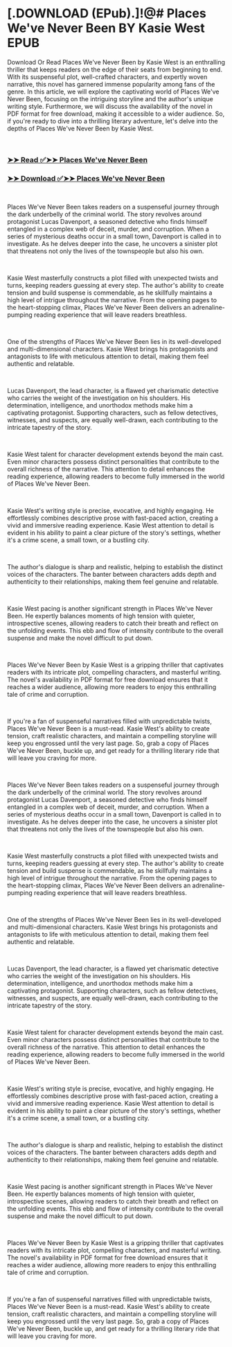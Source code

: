 # [.DOWNLOAD (EPub).]!@# Places We've Never Been BY Kasie West EPUB

<p>Download Or Read Places We've Never Been by Kasie West is an enthralling thriller that keeps readers on the edge of their seats from beginning to end. With its suspenseful plot, well-crafted characters, and expertly woven narrative, this novel has garnered immense popularity among fans of the genre. In this article, we will explore the captivating world of Places We've Never Been, focusing on the intriguing storyline and the author's unique writing style. Furthermore, we will discuss the availability of the novel in PDF format for free download, making it accessible to a wider audience. So, if you're ready to dive into a thrilling literary adventure, let's delve into the depths of Places We've Never Been by Kasie West.</p>
<p>&nbsp;</p>

### [➤➤ Read ✅➤➤ Places We've Never Been](https://pdf2worldwide.blogspot.com/id/58784450)

### [➤➤ Download ✅➤➤ Places We've Never Been](https://pdf2worldwide.blogspot.com/id/58784450)

<p>&nbsp;</p>
<p>Places We've Never Been takes readers on a suspenseful journey through the dark underbelly of the criminal world. The story revolves around protagonist Lucas Davenport, a seasoned detective who finds himself entangled in a complex web of deceit, murder, and corruption. When a series of mysterious deaths occur in a small town, Davenport is called in to investigate. As he delves deeper into the case, he uncovers a sinister plot that threatens not only the lives of the townspeople but also his own.</p>
<p>&nbsp;</p>
<p>Kasie West masterfully constructs a plot filled with unexpected twists and turns, keeping readers guessing at every step. The author's ability to create tension and build suspense is commendable, as he skillfully maintains a high level of intrigue throughout the narrative. From the opening pages to the heart-stopping climax, Places We've Never Been delivers an adrenaline-pumping reading experience that will leave readers breathless.</p>
<p>&nbsp;</p>
<p>One of the strengths of Places We've Never Been lies in its well-developed and multi-dimensional characters. Kasie West brings his protagonists and antagonists to life with meticulous attention to detail, making them feel authentic and relatable.</p>
<p>&nbsp;</p>
<p>Lucas Davenport, the lead character, is a flawed yet charismatic detective who carries the weight of the investigation on his shoulders. His determination, intelligence, and unorthodox methods make him a captivating protagonist. Supporting characters, such as fellow detectives, witnesses, and suspects, are equally well-drawn, each contributing to the intricate tapestry of the story.</p>
<p>&nbsp;</p>
<p>Kasie West talent for character development extends beyond the main cast. Even minor characters possess distinct personalities that contribute to the overall richness of the narrative. This attention to detail enhances the reading experience, allowing readers to become fully immersed in the world of Places We've Never Been.</p>
<p>&nbsp;</p>
<p>Kasie West's writing style is precise, evocative, and highly engaging. He effortlessly combines descriptive prose with fast-paced action, creating a vivid and immersive reading experience. Kasie West attention to detail is evident in his ability to paint a clear picture of the story's settings, whether it's a crime scene, a small town, or a bustling city.</p>
<p>&nbsp;</p>
<p>The author's dialogue is sharp and realistic, helping to establish the distinct voices of the characters. The banter between characters adds depth and authenticity to their relationships, making them feel genuine and relatable.</p>
<p>&nbsp;</p>
<p>Kasie West pacing is another significant strength in Places We've Never Been. He expertly balances moments of high tension with quieter, introspective scenes, allowing readers to catch their breath and reflect on the unfolding events. This ebb and flow of intensity contribute to the overall suspense and make the novel difficult to put down.</p>
<p>&nbsp;</p>
<p>Places We've Never Been by Kasie West is a gripping thriller that captivates readers with its intricate plot, compelling characters, and masterful writing. The novel's availability in PDF format for free download ensures that it reaches a wider audience, allowing more readers to enjoy this enthralling tale of crime and corruption.</p>
<p>&nbsp;</p>
<p>If you're a fan of suspenseful narratives filled with unpredictable twists, Places We've Never Been is a must-read. Kasie West's ability to create tension, craft realistic characters, and maintain a compelling storyline will keep you engrossed until the very last page. So, grab a copy of Places We've Never Been, buckle up, and get ready for a thrilling literary ride that will leave you craving for more.</p>
<p>&nbsp;</p>
<p>Places We've Never Been takes readers on a suspenseful journey through the dark underbelly of the criminal world. The story revolves around protagonist Lucas Davenport, a seasoned detective who finds himself entangled in a complex web of deceit, murder, and corruption. When a series of mysterious deaths occur in a small town, Davenport is called in to investigate. As he delves deeper into the case, he uncovers a sinister plot that threatens not only the lives of the townspeople but also his own.</p>
<p>&nbsp;</p>
<p>Kasie West masterfully constructs a plot filled with unexpected twists and turns, keeping readers guessing at every step. The author's ability to create tension and build suspense is commendable, as he skillfully maintains a high level of intrigue throughout the narrative. From the opening pages to the heart-stopping climax, Places We've Never Been delivers an adrenaline-pumping reading experience that will leave readers breathless.</p>
<p>&nbsp;</p>
<p>One of the strengths of Places We've Never Been lies in its well-developed and multi-dimensional characters. Kasie West brings his protagonists and antagonists to life with meticulous attention to detail, making them feel authentic and relatable.</p>
<p>&nbsp;</p>
<p>Lucas Davenport, the lead character, is a flawed yet charismatic detective who carries the weight of the investigation on his shoulders. His determination, intelligence, and unorthodox methods make him a captivating protagonist. Supporting characters, such as fellow detectives, witnesses, and suspects, are equally well-drawn, each contributing to the intricate tapestry of the story.</p>
<p>&nbsp;</p>
<p>Kasie West talent for character development extends beyond the main cast. Even minor characters possess distinct personalities that contribute to the overall richness of the narrative. This attention to detail enhances the reading experience, allowing readers to become fully immersed in the world of Places We've Never Been.</p>
<p>&nbsp;</p>
<p>Kasie West's writing style is precise, evocative, and highly engaging. He effortlessly combines descriptive prose with fast-paced action, creating a vivid and immersive reading experience. Kasie West attention to detail is evident in his ability to paint a clear picture of the story's settings, whether it's a crime scene, a small town, or a bustling city.</p>
<p>&nbsp;</p>
<p>The author's dialogue is sharp and realistic, helping to establish the distinct voices of the characters. The banter between characters adds depth and authenticity to their relationships, making them feel genuine and relatable.</p>
<p>&nbsp;</p>
<p>Kasie West pacing is another significant strength in Places We've Never Been. He expertly balances moments of high tension with quieter, introspective scenes, allowing readers to catch their breath and reflect on the unfolding events. This ebb and flow of intensity contribute to the overall suspense and make the novel difficult to put down.</p>
<p>&nbsp;</p>
<p>Places We've Never Been by Kasie West is a gripping thriller that captivates readers with its intricate plot, compelling characters, and masterful writing. The novel's availability in PDF format for free download ensures that it reaches a wider audience, allowing more readers to enjoy this enthralling tale of crime and corruption.</p>
<p>&nbsp;</p>
<p>If you're a fan of suspenseful narratives filled with unpredictable twists, Places We've Never Been is a must-read. Kasie West's ability to create tension, craft realistic characters, and maintain a compelling storyline will keep you engrossed until the very last page. So, grab a copy of Places We've Never Been, buckle up, and get ready for a thrilling literary ride that will leave you craving for more.</p>
<p>&nbsp;</p>
